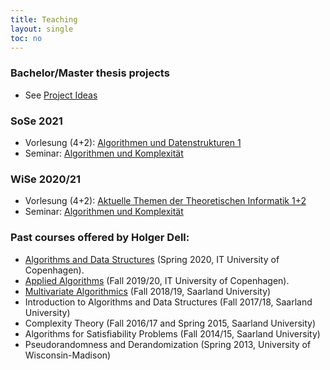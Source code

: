 ```yaml
---
title: Teaching
layout: single
toc: no
---
```


### Bachelor/Master thesis projects
- See [Project Ideas](project-ideas)

### SoSe 2021

- Vorlesung (4+2): [Algorithmen und Datenstrukturen 1](summer21/algo1)
- Seminar: [Algorithmen und Komplexität](summer21/seminar)

### WiSe 2020/21

- Vorlesung (4+2): [Aktuelle Themen der Theoretischen Informatik 1+2](winter20/ati)
- Seminar: [Algorithmen und Komplexität](winter20/seminar)

### Past courses offered by Holger Dell:

- [Algorithms and Data Structures](https://learnit.itu.dk/local/coursebase/view.php?s=ft&view=public&ciid=423) (Spring 2020, IT University of Copenhagen).
- [Applied Algorithms](https://learnit.itu.dk/local/coursebase/view.php?s=ft&view=public&ciid=203) (Fall 2019/20, IT University of Copenhagen).
- [Multivariate Algorithmics](https://bit.ly/MulAlg18) (Fall 2018/19, Saarland University)
- Introduction to Algorithms and Data Structures (Fall 2017/18, Saarland University)
- Complexity Theory (Fall 2016/17 and Spring 2015, Saarland University)
- Algorithms for Satisfiability Problems (Fall 2014/15, Saarland University)
- Pseudorandomness and Derandomization (Spring 2013, University of Wisconsin-Madison)
